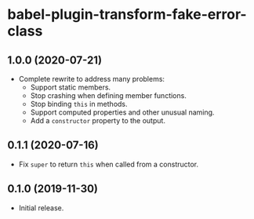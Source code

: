 # babel-plugin-transform-fake-error-class

## 1.0.0 (2020-07-21)

- Complete rewrite to address many problems:
  - Support static members.
  - Stop crashing when defining member functions.
  - Stop binding `this` in methods.
  - Support computed properties and other unusual naming.
  - Add a `constructor` property to the output.

## 0.1.1 (2020-07-16)

- Fix `super` to return `this` when called from a constructor.

## 0.1.0 (2019-11-30)

- Initial release.
